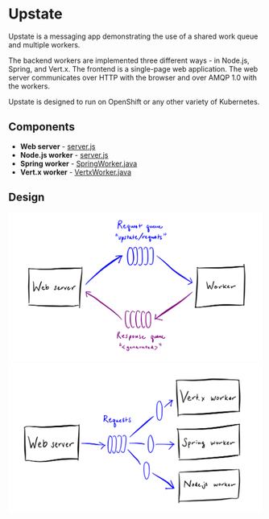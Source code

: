 # Upstate

Upstate is a messaging app demonstrating the use of a shared work
queue and multiple workers.

The backend workers are implemented three different ways - in Node.js,
Spring, and Vert.x.  The frontend is a single-page web application.
The web server communicates over HTTP with the browser and over
AMQP 1.0 with the workers.

Upstate is designed to run on OpenShift or any other variety of
Kubernetes.

## Components

 - **Web server** - [server.js](web-nodejs/server.js)
 - **Node.js worker** - [server.js](worker-nodejs/server.js)
 - **Spring worker** - [SpringWorker.java](worker-spring/src/main/java/org/amqphub/upstate/spring/SpringWorker.java)
 - **Vert.x worker** - [VertxWorker.java](worker-vertx/src/main/java/org/amqphub/upstate/vertx/VertxWorker.java)

## Design

<img src="misc/web-server-and-worker.svg" width="640"/>

<img src="misc/multiple-workers-requests.svg" width="640"/>
